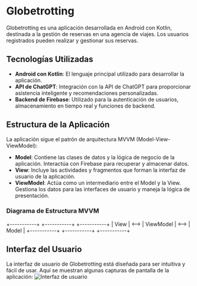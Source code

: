 # Globetrotting

Globetrotting es una aplicación desarrollada en Android con Kotlin, destinada a la gestión de reservas en una agencia de viajes. Los usuarios registrados pueden realizar y gestionar sus reservas.

## Tecnologías Utilizadas

- **Android con Kotlin**: El lenguaje principal utilizado para desarrollar la aplicación.
- **API de ChatGPT**: Integración con la API de ChatGPT para proporcionar asistencia inteligente y recomendaciones personalizadas.
- **Backend de Firebase**: Utilizado para la autenticación de usuarios, almacenamiento en tiempo real y funciones de backend.

## Estructura de la Aplicación

La aplicación sigue el patrón de arquitectura MVVM (Model-View-ViewModel):

- **Model**: Contiene las clases de datos y la lógica de negocio de la aplicación. Interactúa con Firebase para recuperar y almacenar datos.
- **View**: Incluye las actividades y fragmentos que forman la interfaz de usuario de la aplicación.
- **ViewModel**: Actúa como un intermediario entre el Model y la View. Gestiona los datos para las interfaces de usuario y maneja la lógica de presentación.

### Diagrama de Estructura MVVM
+-----------+ +-----------+ +-----------+
| View | <--> | ViewModel | <--> | Model |
+-----------+ +-----------+ +-----------+
## Interfaz del Usuario

La interfaz de usuario de Globetrotting está diseñada para ser intuitiva y fácil de usar. Aquí se muestran algunas capturas de pantalla de la aplicación:
![Interfaz de usuario](https://github.com/marruiart/globetrotting-android/assets/88201067/b101fe58-c8b4-4efe-999a-0dac1c44e2ba)
